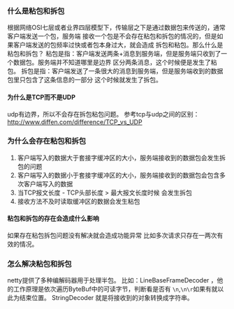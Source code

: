 
### 什么是粘包和拆包
根据网络OSI七层或者业界四层模型下，传输层之下是通过数据包来传送的，通常客户端发送一个包，服务端
接收一个包是不会存在粘包和拆包的情况的，但是如果客户端发送的包频率过快或者包本身过大，就会造成
拆包和粘包。那么什么是粘包和拆包？
粘包是指：客户端发送两条+消息到服务端，但是服务端只收到了一个数据包。服务端并不知道哪里是边界
区分两条消息，这个时候便是发生了粘包。
拆包是指：客户端发送了一条很大的消息到服务端，但是服务端收到的数据包里只包含了这条信息的一部分
这个时候就发生了拆包。
#### 为什么是TCP而不是UDP
udp有边界，所以不会存在拆包粘包问题。
参考tcp与udp之间的区别：http://www.diffen.com/difference/TCP_vs_UDP



### 为什么会存在粘包和拆包
1. 客户端写入的数据大于套接字缓冲区的大小，服务端接收到的数据包会发生拆包的问题
2. 客户端写入的数据小于套接字缓冲区的大小，服务端接收到的数据包会包含多次客户端写入的数据
3. 当TCP报文长度 - TCP头部长度 > 最大报文长度时候 会发生拆包
4. 接收方法不及时读取缓冲区的数据会发生粘包


#### 粘包和拆包的存在会造成什么影响
如果存在粘包拆包问题没有解决就会造成功能异常
比如多次请求只存在一两次有效的情况。


### 怎么解决粘包和拆包
netty提供了多种编解码器用于处理半包。
比如：LineBaseFrameDecoder ，他的工作原理是依次遍历ByteBuf中的可读字节，判断看是否有
`\n`,`\n\r`如果有就以此为结束位置。
StringDecoder 就是将接收到的对象转换成字符串。





